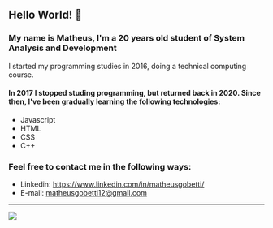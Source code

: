 ## Hello World! 👋
### My name is Matheus, I'm a 20 years old student of System Analysis and Development
I started my programming studies in 2016, doing a technical computing course.
#### In 2017 I stopped studing programming, but returned back in 2020. Since then, I've been gradually learning the following technologies:
- Javascript
- HTML
- CSS
- C++

### Feel free to contact me in the following ways:
- Linkedin: https://www.linkedin.com/in/matheusgobetti/
- E-mail: matheusgobetti12@gmail.com
-----------------
<img align="center" src="https://github-readme-stats.anuraghazra1.vercel.app/api/top-langs/?username=MatheusGobetti&layout=compact&theme=radical" />

<!--
**MatheusGobetti/MatheusGobetti** is a ✨ _special_ ✨ repository because its `README.md` (this file) appears on your GitHub profile.

Here are some ideas to get you started:

- 🔭 I’m currently working on ...
- 🌱 I’m currently learning ...
- 👯 I’m looking to collaborate on ...
- 🤔 I’m looking for help with ...
- 💬 Ask me about ...
- 📫 How to reach me: ...
- 😄 Pronouns: ...
- ⚡ Fun fact: ...
-->
